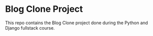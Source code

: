 # Blog Clone Project

This repo contains the Blog Clone project done during the Python and Django fullstack course.